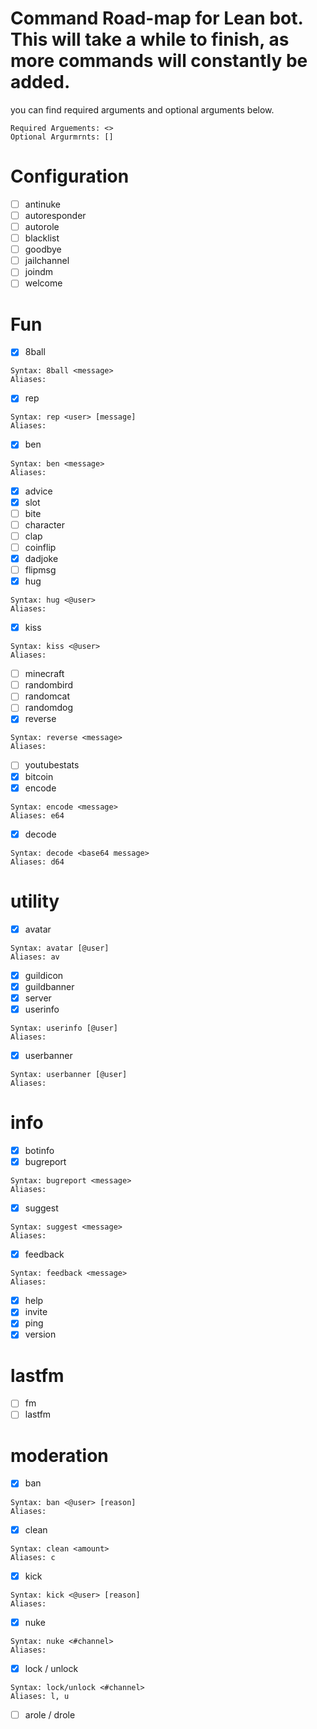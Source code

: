 # Command Road-map for Lean bot. This will take a while to finish, as more commands will constantly be added.
you can find required arguments and optional arguments below. 

```
Required Arguements: <>
Optional Argurmrnts: []
```

# Configuration
- [ ] antinuke
- [ ] autoresponder
- [ ] autorole
- [ ] blacklist
- [ ] goodbye
- [ ] jailchannel
- [ ] joindm
- [ ] welcome

# Fun
- [x] 8ball
```
Syntax: 8ball <message>
Aliases:
```
- [x] rep
```
Syntax: rep <user> [message]
Aliases:
```
- [x] ben
```
Syntax: ben <message>
Aliases:
```
- [x] advice
- [x] slot
- [ ] bite
- [ ] character
- [ ] clap
- [ ] coinflip
- [x] dadjoke
- [ ] flipmsg
- [x] hug
```
Syntax: hug <@user>
Aliases:
```
- [x] kiss
```
Syntax: kiss <@user>
Aliases:
```
- [ ] minecraft
- [ ] randombird
- [ ] randomcat
- [ ] randomdog
- [x] reverse
```
Syntax: reverse <message>
Aliases:
```
- [ ] youtubestats
- [x] bitcoin
- [x] encode
```
Syntax: encode <message>
Aliases: e64
```
- [x] decode
```
Syntax: decode <base64 message>
Aliases: d64
```

# utility
- [x] avatar
```
Syntax: avatar [@user]
Aliases: av
```
- [x] guildicon
- [x] guildbanner
- [x] server
- [x] userinfo
```
Syntax: userinfo [@user]
Aliases: 
```
- [x] userbanner
```
Syntax: userbanner [@user]
Aliases:
```

# info
- [x] botinfo
- [x] bugreport
```
Syntax: bugreport <message>
Aliases: 
```
- [x] suggest
```
Syntax: suggest <message>
Aliases:
```
- [x] feedback
```
Syntax: feedback <message>
Aliases:
```
- [x] help
- [x] invite
- [x] ping
- [x] version

# lastfm
- [ ] fm
- [ ] lastfm

# moderation
- [x] ban
```
Syntax: ban <@user> [reason]
Aliases:
```
- [x] clean
```
Syntax: clean <amount>
Aliases: c
```
- [x] kick
```
Syntax: kick <@user> [reason]
Aliases:
```
- [x] nuke
```
Syntax: nuke <#channel>
Aliases: 
```
- [x] lock / unlock
```
Syntax: lock/unlock <#channel>
Aliases: l, u
```
- [ ] arole / drole
